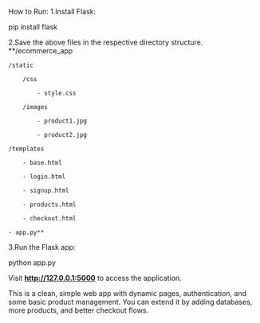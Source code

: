How to Run:
1.Install Flask:

pip install flask

2.Save the above files in the respective directory structure.
**/ecommerce_app

    /static
    
        /css
        
            - style.css
            
        /images
        
            - product1.jpg
             
            - product2.jpg
            
    /templates
    
        - base.html
        
        - login.html

        - signup.html
        
        - products.html

        - checkout.html
        
    - app.py**
    
3.Run the Flask app:

python app.py

Visit **http://127.0.0.1:5000** to access the application.

This is a clean, simple web app with dynamic pages, authentication,
and some basic product management. You can extend it by adding databases, 
more products, and better checkout flows.
